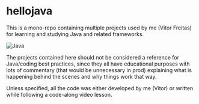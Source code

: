 # hellojava

This is a mono-repo containing multiple projects used by me (Vitor Freitas) for learning and studying Java and related frameworks. 

![Java](http://s2.glbimg.com/DyDQQTZSF1oEiO8kawMIxP72KzQ=/290x417/s.glbimg.com/jo/g1/f/original/2011/08/22/22-java-300.jpg)


The projects contained here should not be considered a reference for Java/coding best practices, since they all have educational purposes with lots of commentary (that would be unnecessary in prod) explaining what is happening behind the scenes and why things work that way.

Unless specified, all the code was either developed by me (Vitor) or written while following a code-along video lesson. 

